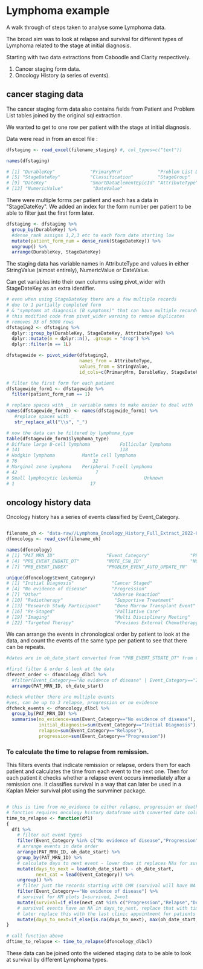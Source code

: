 # Lymphoma example

A walk through of steps taken to analyse some Lymphoma data.

The broad aim was to look at relapse and survival for different types of Lymphoma related to the stage at initial diagnosis. 

Starting with two data extractions from Caboodle and Clarity respectively.

1. Cancer staging form data.
2. Oncology History (a series of events).

## cancer staging data

The cancer staging form data also contains fields from Patient and Problem List tables joined by the original sql extraction.

We wanted to get to one row per patient with the stage at initial diagnosis.

Data were read in from an excel file :


```r
dfstaging <- read_excel(filename_staging) #, col_types=c("text"))

names(dfstaging)

# [1] "DurableKey"             "PrimaryMrn"             "Problem List Diagnosis" "DiagnosisKey"          
# [5] "StageDateKey"           "Classification"         "StageGroup"             "StageDescription"      
# [9] "DateKey"                "SmartDataElementEpicId" "AttributeType"          "StringValue"           
# [13] "NumericValue"           "DateValue" 
```

There were multiple forms per patient and each has a data in "StageDateKey". We added an index for the form number per patient to be able to filter just the first form later.


```r
dfstaging <- dfstaging %>%
  group_by(DurableKey) %>% 
  #dense_rank assigns 1,2,3 etc to each form date starting low
  mutate(patient_form_num = dense_rank(StageDateKey)) %>% 
  ungroup() %>% 
  arrange(DurableKey, StageDateKey)
```

The staging data has variable names in AttributeType and values in either StringValue (almost entirely), NumericValue or DateValue.

Can get variables into their own columns using pivot_wider with StageDateKey as an extra identifier.


```r
# even when using StageDateKey there are a few multiple records
# due to 1 partially completed form 
# & "symptoms at diagnosis (B symptoms)" that can have multiple records per form
# this modified code from pivot_wider warning to remove duplicates
# removes 33 of 5000 rows
dfstaging2 <- dfstaging %>%
  dplyr::group_by(DurableKey, StageDateKey, AttributeType) %>%
  dplyr::mutate(n = dplyr::n(), .groups = "drop") %>%
  dplyr::filter(n == 1L) 

dfstagewide <- pivot_wider(dfstaging2, 
                           names_from = AttributeType, 
                           values_from = StringValue, 
                           id_cols=c(PrimaryMrn, DurableKey, StageDateKey, patient_form_num) )

# filter the first form for each patient
dfstagewide_form1 <- dfstagewide %>% 
  filter(patient_form_num == 1)

# replace spaces with _ in variable names to make easier to deal with
names(dfstagewide_form1) <- names(dfstagewide_form1) %>% 
   #replace spaces with _
   str_replace_all("\\s", "_")

# now the data can be filtered by lymphoma_type
table(dfstagewide_form1$lymphoma_type)
# Diffuse large B-cell lymphoma           Follicular lymphoma 
# 141                                     118 
# Hodgkin lymphoma          Mantle cell lymphoma 
# 76                            32 
# Marginal zone lymphoma    Peripheral T-cell lymphoma 
# 42                             7 
# Small lymphocytic leukemia                       Unknown 
# 1                            17 
```

## oncology history data

Oncology history has a series of events classified by Event_Category.


```r

filename_oh <- "data-raw//Lymphoma_Oncology_History_Full_Extract_2022-03-30.csv"
dfoncology <- read_csv(filename_oh)

names(dfoncology)
# [1] "PAT_MRN_ID"                   "Event_Category"               "PRB_EVENT_STDATE_DT"         
# [4] "PRB_EVENT_ENDATE_DT"          "NOTE_CSN_ID"                  "NOTE_TEXT"                   
# [7] "PRB_EVENT_INDEX"              "PROBLEM_EVENT_AUTO_UPDATE_YN"

unique(dfoncology$Event_Category)
# [1] "Initial Diagnosis"              "Cancer Staged"                  "Chemotherapy"                  
# [4] "No evidence of disease"         "Progression"                    "Relapse"                       
# [7] "Other"                          "Adverse Reaction"               "Death"                         
# [10] "Radiotherapy"                   "Supportive Treatment"           "Surgery"                       
# [13] "Research Study Participant"     "Bone Marrow Transplant Event"   "End of Therapy"                
# [16] "Re-Staged"                      "Palliative Care"                "Biopsy"                        
# [19] "Imaging"                        "Multi Disciplinary Meeting"     "Immunotherapy"                 
# [22] "Targeted Therapy"               "Previous External Chemotherapy"

```


We can arrange the events in chronological order by patient to look at the data, and count the events of the same type per patient to see that there can be repeats.


```r
#dates are in oh_date_start converted from "PRB_EVENT_STDATE_DT" from oncology history 

#first filter & order & look at the data
dfevent_order <- dfoncology_dlbcl %>% 
  #filter(Event_Category=="No evidence of disease" | Event_Category=="Initial Diagnosis") %>%
  arrange(PAT_MRN_ID, oh_date_start)

#check whether there are multiple events
#yes, can be up to 3 relapse, progression or no evidence
dfcheck_events <- dfoncology_dlbcl %>%
  group_by(PAT_MRN_ID) %>% 
  summarise(no_evidence=sum(Event_Category=="No evidence of disease"),
            initial_diagnosis=sum(Event_Category=="Initial Diagnosis"),
            relapse=sum(Event_Category=="Relapse"),
            progression=sum(Event_Category=="Progression"))
```

### To calculate the time to relapse from remission.

This filters events that indicate remission or relapse, orders them for each patient and calculates the time from each event to the next one. 
Then for each patient it checks whether a relapse event occurs immediately after a remission one. It classifies survival in a way that can later be used in a Kaplan Meier survival plot using the survminer package.


```r

# this is time from no_evidence to either relapse, progression or death
# function requires oncology history dataframe with converted date columns
time_to_relapse <- function(df1)
{
  df1 %>%
    # filter out event types
    filter(Event_Category %in% c("No evidence of disease","Progression","Relapse","Death")) %>% 
    # arrange events in date order
    arrange(PAT_MRN_ID, oh_date_start) %>%
    group_by(PAT_MRN_ID) %>% 
    # calculate days to next event - lower down it replaces NAs for survival with interval to last date in file
    mutate(days_to_next = lead(oh_date_start) - oh_date_start,
           next_cat = lead(Event_Category)) %>% 
    ungroup() %>%
    # filter just the records starting with CMR (survival will have NA in next_cat)
    filter(Event_Category=="No evidence of disease") %>% 
    # survival for KM plots 1=survived, 2=not
    mutate(survival=if_else(next_cat %in% c("Progression","Relapse","Death"),2,1)) %>% 
    # survival events have an NA in days_to_next, replace that with time from remission to the max date in the extraction
    # later replace this with the last clinic appointment for patients who haven't had relapse
    mutate(days_to_next=if_else(is.na(days_to_next), max(oh_date_start,na.rm=TRUE) - oh_date_start, days_to_next)) 
}

# call function above
dftime_to_relapse <- time_to_relapse(dfoncology_dlbcl)

```

These data can be joined onto the widened staging data to be able to look at survival by different Lymphoma types.



